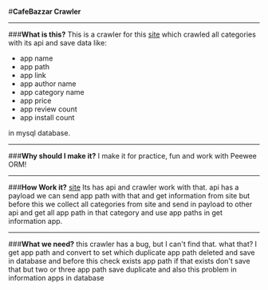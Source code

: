 #**CafeBazzar Crawler**

---

###**What is this?**
This is a crawler for this [site](https://cafebazaar.ir/) which crawled all categories with its api and save data like:
* app name
* app path
* app link
* app author name
* app category name 
* app price
* app review count
* app install count

in mysql database.

---
###**Why should I make it?**
I make it for practice, fun and  work with Peewee ORM!

---
###**How Work it?**
[site](https://cafebazaar.ir/) Its has api and crawler work with that.
api has a payload we can send app path with that and get information from site 
but before this we collect all categories from site and send in payload to other api and get all app path in that category and use app paths in get information app.

---

###**What we need?**
this crawler has a bug, but I can't find that.
what that? I get app path and convert to set which duplicate app path deleted and save in database and before this check exists app path if that exists don't save that but two or three app path save duplicate
and also this problem in information apps in database 


